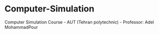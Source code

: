 # Computer-Simulation
Computer Simulation Course - AUT (Tehran polytechnic) - Professor: Adel MohammadPour 

